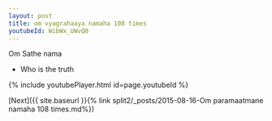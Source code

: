 ```yaml
---
layout: post
title: om vyagrahaaya namaha 108 times
youtubeId: WibWx_UWvQ0
---
```

 
 
Om Sathe nama 
 
 -  Who is the truth 
 
  
 
  
 
 
 
 
 
 


{% include youtubePlayer.html id=page.youtubeId %}
 
[Next]({{ site.baseurl }}{% link  split2/_posts/2015-08-16-Om paramaatmane namaha 108 times.md%})
 
